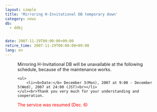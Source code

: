 ```yaml
---
layout: simple
title: 'Mirroring H-Invitational DB temporary down'
category: news
db:
  - ddbj


date: 2007-11-29T00:00:00+09:00
retire_time: 2007-11-29T00:00:00+09:00
lang: en
---
```


<html>
<dd>Mirroring H-Invitational DB will be unavailable at the following schedule, because of the maintenance works.<br>

    <ul>
        <li><b>Date:</b> December 3(Mon), 2007 at 9:00 - December 5(Wed), 2007 at 24:00 (JST)<br></li>
    </ul><br>Thank you very much for your understanding and cooperation.
<dd>
    <font color="#ff0000">The service was resumed (Dec. 6)</font>
</dd>
</dd>
</html>
